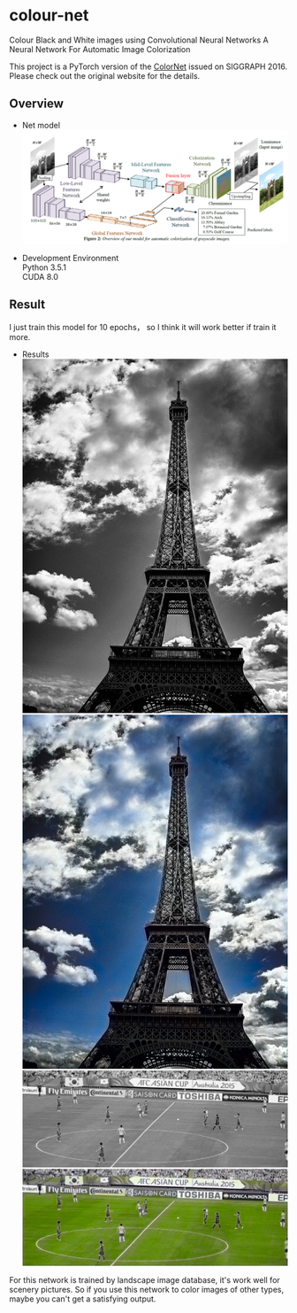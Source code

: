 # colour-net
Colour Black and White images using Convolutional Neural Networks
A Neural Network For Automatic Image Colorization

This project is a PyTorch version of the [ColorNet](http://hi.cs.waseda.ac.jp/~iizuka/projects/colorization/en/) issued on SIGGRAPH 2016. Please check out the original website for the details.

## Overview
* Net model
![...](https://github.com/ayushjaiswal22/colour-net/blob/master/images/model.png)

* Development Environment  
Python 3.5.1  
CUDA 8.0  

## Result
I just train this model for 10 epochs， so I think it will work better if train it more.

* Results  
![...](https://github.com/ayushjaiswal22/colour-net/blob/master/images/b%26w/7.jpg)   
![...](https://github.com/ayushjaiswal22/colour-net/blob/master/images/coloured/7.jpg)  
![...](https://github.com/ayushjaiswal22/colour-net/blob/master/images/b%26w/4.jpg)  
![...](https://github.com/ayushjaiswal22/colour-net/blob/master/images/coloured/4.jpg) 

For this network is trained by landscape image database, it's work well for scenery pictures. So if you use this network to color images of other types, maybe you can't get a satisfying output.

